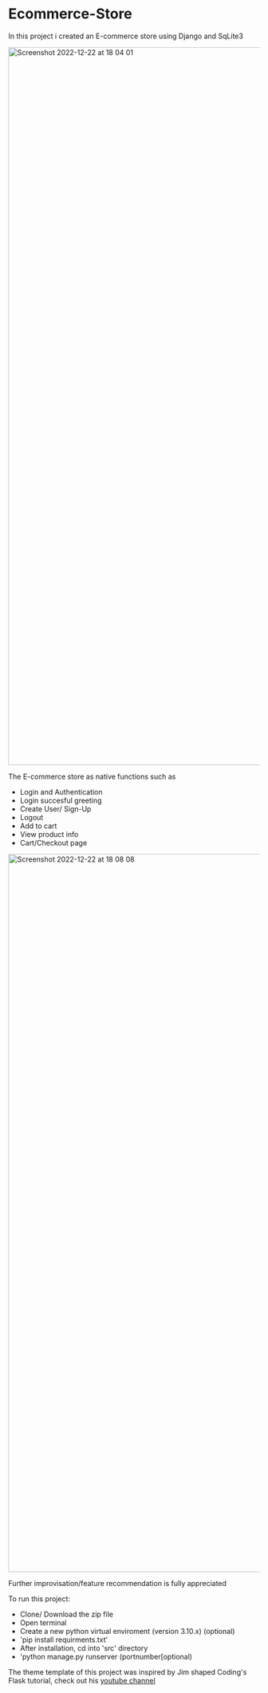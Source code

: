 # Ecommerce-Store


In this project i created an E-commerce store using Django and SqLite3 

<img width="1440" alt="Screenshot 2022-12-22 at 18 04 01" src="https://user-images.githubusercontent.com/86724208/209188862-df6366d5-e685-41f7-a42e-935e77880853.png">


The E-commerce store as native functions such as 

- Login and Authentication
- Login succesful greeting
- Create User/ Sign-Up
- Logout
- Add to cart
- View product info
- Cart/Checkout page


<img width="1440" alt="Screenshot 2022-12-22 at 18 08 08" src="https://user-images.githubusercontent.com/86724208/209188886-e59c4df7-53db-4b75-bf7f-885a8586cc1c.png">


Further improvisation/feature recommendation is fully appreciated


To run this project:
- Clone/ Download the zip file 
- Open terminal 
- Create a new python virtual enviroment (version 3.10.x) (optional)
- 'pip install requirments.txt'
- After installation, cd into 'src' directory
- 'python manage.py runserver (portnumber[optional)




The theme template of this project was inspired by Jim shaped Coding's Flask tutorial, check out his <a href="https://www.youtube.com/channel/UCU8d7rcShA7MGuDyYH1aWGg">youtube channel</a>






